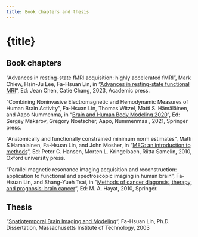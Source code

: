 ```yaml
---
title: Book chapters and thesis
---
```


# {title}

## Book chapters

“Advances in resting-state fMRI acquisition: highly accelerated fMRI”, Mark Chiew, Hsin-Ju Lee, Fa-Hsuan Lin, in “[Advances in resting-state functional MRI](https://www.sciencedirect.com/book/9780323916882/advances-in-resting-state-functional-mri)“, Ed: Jean Chen, Catie Chang, 2023, Academic press.

“Combining Noninvasive Electromagnetic and Hemodynamic Measures of Human Brain Activity”, Fa-Hsuan Lin, Thomas Witzel, Matti S. Hämäläinen, and Aapo Nummenma, in “[Brain and Human Body Modeling 2020](https://www.springer.com/gp/book/9783030456221)“, Ed: Sergey Makarov, Gregory Noetscher, Aapo, Nummenmaa , 2021, Springer press.

“Anatomically and functionally constrained minimum norm estimates”, Matti S Hamalainen, Fa-Hsuan Lin, and John Mosher, in “[MEG: an introduction to methods](http://www.amazon.com/MEG-Introduction-Methods-Peter-Hansen/dp/0195307232/ref=sr_1_3?ie=UTF8&s=books&qid=1276571608&sr=8-3)“, Ed: Peter C. Hansen, Morten L. Kringelbach, Riitta Samelin, 2010, Oxford university press.

“Parallel magnetic resonance imaging acquisition and reconstruction: application to functional and spectroscopic imaging in human brain”, Fa-Hsuan Lin, and Shang-Yueh Tsai, in “[Methods of cancer diagonsis, therapy, and prognosis: brain cancer](http://www.amazon.com/Methods-Cancer-Diagnosis-Therapy-Prognosis/dp/9048186641/ref=sr_1_1?ie=UTF8&qid=1286850745&sr=8-1#reader_9048186641)“, Ed: M. A. Hayat, 2010, Springer.

## Thesis

“[Spatiotemporal Brain Imaging and Modeling](http://140.112.148.130/reprints/thesis_abstract.pdf)“, Fa-Hsuan Lin, Ph.D. Dissertation, Massachusetts Institute of Technology, 2003
